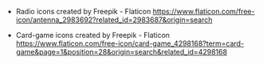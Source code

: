 - Radio icons created by Freepik - Flaticon
https://www.flaticon.com/free-icon/antenna_2983692?related_id=2983687&origin=search

- Card-game icons created by Freepik - Flaticon
https://www.flaticon.com/free-icon/card-game_4298168?term=card-game&page=1&position=28&origin=search&related_id=4298168